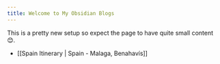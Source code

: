 ```yaml
---
title: Welcome to My Obsidian Blogs
---
```


This is a pretty new setup so expect the page to have quite small content 😊.
- [[Spain Itinerary | Spain - Malaga, Benahavís]]
